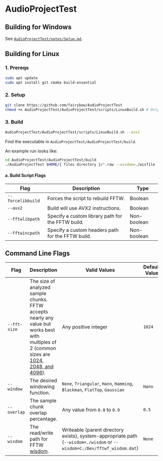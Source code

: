 # AudioProjectTest

## Building for Windows

See [`AudioProjectTest/notes/Setup.md`](AudioProjectTest/notes/Setup.md).

## Building for Linux

### 1. Prereqs

```bash
sudo apt update
sudo apt install git cmake build-essential
```

### 2. Setup

```bash
git clone https://github.com/fairybow/AudioProjectTest
chmod +x AudioProjectTest/AudioProjectTest/scripts/LinuxBuild.sh # Only needed once
```

### 3. Build

```bash
AudioProjectTest/AudioProjectTest/scripts/LinuxBuild.sh --avx2
```

Find the executable in `AudioProjectTest/AudioProjectTest/build`.

An example run looks like:

```bash
cd AudioProjectTest/AudioProjectTest/build
./AudioProjectTest $HOME/{ files directory }/*.raw --wisdom=./wisfile
```

#### a. Build Script Flags

| **Flag** | **Description** | **Type** |
|---|---|---|
| `--forcelibbuild` | Forces the script to rebuild FFTW. | Boolean |
| `--avx2` | Build will use AVX2 instructions. | Boolean |
| `--fftwlibpath` | Specify a custom library path for the FFTW build. | Non-boolean |
| `--fftwincpath` | Specify a custom headers path for the FFTW build. | Non-boolean |

## Command Line Flags

| **Flag** | **Description** | **Valid Values** | **Default Value** |
|---|---|---|---|
| `--fft-size` | The size of analyzed sample chunks. FFTW accepts nearly any value but works best with multiples of 2 (common sizes are [1024, 2048, and 4096](https://dobrian.github.io/cmp/topics/fourier-transform/1.getting-to-the-frequency-domain-theory.html)). | Any positive integer | `1024` |
| `--window` | The desired windowing function. | `None`, `Triangular`, `Hann`, `Hamming`, `Blackman`, `FlatTop`, `Gaussian` | `Hann` |
| `--overlap` | The sample chunk overlap percentage. | Any value from `0.0` to `0.9` | `0.5` |
| `--wisdom` | The read/write path for FFTW [wisdom](https://fftw.org/fftw3_doc/Words-of-Wisdom_002dSaving-Plans.html). | Writeable (parent directory exists), system-appropriate path (`--wisdom=./wisdom` or `--wisdom=C:/Dev/fftwf_wisdom.dat`) | `None` |
